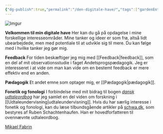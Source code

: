 ```yaml
---
{"dg-publish":true,"permalink":"/den-digitale-have/","tags":["gardenEntry"],"created":"2025-04-06T00:21:35.747+02:00","updated":"2025-04-09T11:37:55.677+02:00"}
---
```




![Imgur](https://i.imgur.com/VZfRmQi.png)

**Velkommen til min digitale have**
Her kan du gå på opdagelse i mine forskellige interesseområder. Mine tanker og ideer er som frø, altså lidt ubearbejdede, men med potentiale til at udvikle sig til mere. Du kan følge med i hvilke tanker jeg gør mig.

**Feedback**
For tiden beskæftiger jeg mig med [[Feedback\|feedback]], som en del af mit observationsstudie i faget Andetsprogspædagogik. Jeg er interesseret i at vide om man kan vide om en bestemt feedback er mere effektiv end en anden. 

**Pædagogik**
Et andet emne som optager mig, er [[Pædagogik\|pædagogik]]. 

**Fonetik og fonologi**
I forbindelse med mit bidrag til bogen *[dansk udtaleordbog](https://www.modersmaalselskabet.dk/butik/andre-udgivelser/aarbog/uob-kompakt/)* har jeg samlet en del viden om forskning i [[Udtaleundervisning\|udtaleundervisning]]. Hvis du har særlig interesse i fonetik og fonologi, kan du læse tilbundsgående artikler på [schwa.dk](https://schwa.dk), som bestyres af Ruben Schachtenhaufen. Han er hovedforfatteren til ovennævnte udtaleordbog.

<script src="https://platform.linkedin.com/badges/js/profile.js" async defer type="text/javascript"></script>
<div class="badge-base LI-profile-badge" data-locale="da_DK" data-size="medium" data-theme="dark" data-type="VERTICAL" data-vanity="mikael-fabrin-2805b28b" data-version="v1"><a class="badge-base__link LI-simple-link" href="https://dk.linkedin.com/in/mikael-fabrin-2805b28b?trk=profile-badge">Mikael Fabrin</a></div>
              




